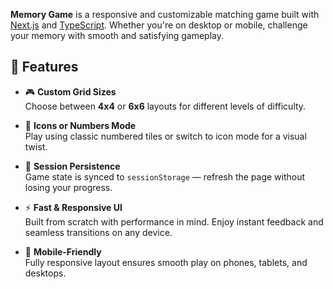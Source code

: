 **Memory Game** is a responsive and customizable matching game built with [Next.js](https://nextjs.org/) and [TypeScript](https://www.typescriptlang.org/). Whether you're on desktop or mobile, challenge your memory with smooth and satisfying gameplay.

## 🚀 Features

- 🎮 **Custom Grid Sizes**  
  Choose between **4x4** or **6x6** layouts for different levels of difficulty.

- 🔢 **Icons or Numbers Mode**  
  Play using classic numbered tiles or switch to icon mode for a visual twist.

- 💾 **Session Persistence**  
  Game state is synced to `sessionStorage` — refresh the page without losing your progress.

- ⚡ **Fast & Responsive UI**  
  Built from scratch with performance in mind. Enjoy instant feedback and seamless transitions on any device.

- 📱 **Mobile-Friendly**  
  Fully responsive layout ensures smooth play on phones, tablets, and desktops.
